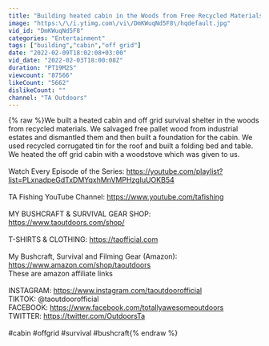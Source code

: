 ```yaml
---
title: "Building heated cabin in the Woods from Free Recycled Materials | Off Grid Project"
image: "https:\/\/i.ytimg.com\/vi\/DmKWuqNd5F8\/hqdefault.jpg"
vid_id: "DmKWuqNd5F8"
categories: "Entertainment"
tags: ["building","cabin","off grid"]
date: "2022-02-09T18:02:08+03:00"
vid_date: "2022-02-03T18:00:08Z"
duration: "PT19M2S"
viewcount: "87566"
likeCount: "5662"
dislikeCount: ""
channel: "TA Outdoors"
---
```

{% raw %}We built a heated cabin and off grid survival shelter in the woods from recycled materials. We salvaged free pallet wood from industrial estates and dismantled them and then built a foundation for the cabin. We used recycled corrugated tin for the roof and built a folding bed and table. We heated the off grid cabin with a woodstove which was given to us.<br /><br />Watch Every Episode of the Series: <a rel="nofollow" target="blank" href="https://youtube.com/playlist?list=PLxnadpeGdTxDMYqxhMnVMPHzgIuUOKB54">https://youtube.com/playlist?list=PLxnadpeGdTxDMYqxhMnVMPHzgIuUOKB54</a><br /><br />TA Fishing YouTube Channel: <a rel="nofollow" target="blank" href="https://www.youtube.com/tafishing">https://www.youtube.com/tafishing</a><br /><br />MY BUSHCRAFT &amp; SURVIVAL GEAR SHOP: <a rel="nofollow" target="blank" href="https://www.taoutdoors.com/shop/">https://www.taoutdoors.com/shop/</a><br /><br />T-SHIRTS &amp; CLOTHING: <a rel="nofollow" target="blank" href="https://taofficial.com">https://taofficial.com</a> <br /><br />My Bushcraft, Survival and Filming Gear (Amazon): <a rel="nofollow" target="blank" href="https://www.amazon.com/shop/taoutdoors">https://www.amazon.com/shop/taoutdoors</a><br />These are amazon affiliate links  <br /><br />INSTAGRAM: <a rel="nofollow" target="blank" href="https://www.instagram.com/taoutdoorofficial">https://www.instagram.com/taoutdoorofficial</a><br />TIKTOK: @taoutdoorofficial<br />FACEBOOK: <a rel="nofollow" target="blank" href="https://www.facebook.com/totallyawesomeoutdoors">https://www.facebook.com/totallyawesomeoutdoors</a><br />TWITTER: <a rel="nofollow" target="blank" href="https://twitter.com/OutdoorsTa">https://twitter.com/OutdoorsTa</a><br /><br />#cabin #offgrid #survival #bushcraft{% endraw %}
